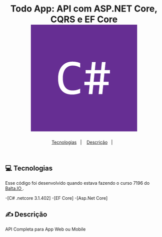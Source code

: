 <h1 align="center">
    Todo App: API com ASP.NET Core, CQRS e EF Core
    <img alt="csharp" title="Todo App: API com ASP.NET Core, CQRS e EF Core" src=".github/csharp.png" />
</h1>

<p align="center">
  <a href="#tecnologias">Tecnologias</a>&nbsp;&nbsp;&nbsp;|&nbsp;&nbsp;&nbsp;
   <a href="#descrição">Descrição</a>&nbsp;&nbsp;&nbsp;|&nbsp;&nbsp;&nbsp;
</p> 
<br>

## 💻 Tecnologias

Esse código foi desenvolvido quando estava fazendo o curso 7196 do 
<a href= "https://github.com/balta-io" > Balta.IO </a>.

-[C# .netcore 3.1.402] 
-[EF Core] 
-[Asp.Net Core] 


## ✍ Descrição
API Completa para App Web ou Mobile
